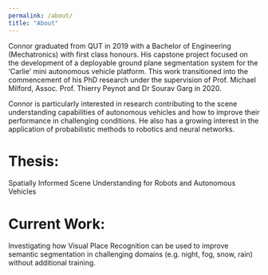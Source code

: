 ```yaml
---
permalink: /about/
title: "About"
---
```


Connor graduated from QUT in 2019 with a Bachelor of Engineering (Mechatronics) with first class honours. His capstone project focused on the development of a deployable ground plane segmentation system for the ‘Carlie’ mini autonomous vehicle platform. This work transitioned into the commencement of his PhD research under the supervision of Prof. Michael Milford, Assoc. Prof. Thierry Peynot and Dr Sourav Garg in 2020.

Connor is particularly interested in research contributing to the scene understanding capabilities of autonomous vehicles and how to improve their performance in challenging conditions. He also has a growing interest in the application of probabilistic methods to robotics and neural networks.

# Thesis:
Spatially Informed Scene Understanding for Robots and Autonomous Vehicles
# Current Work:
Investigating how Visual Place Recognition can be used to improve semantic segmentation in challenging domains (e.g. night, fog, snow, rain) without additional training.